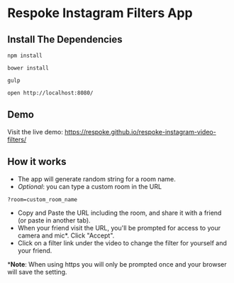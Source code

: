 # Respoke Instagram Filters App

## Install The Dependencies

```
npm install

bower install

gulp

open http://localhost:8080/
```

## Demo

Visit the live demo:
https://respoke.github.io/respoke-instagram-video-filters/

## How it works

- The app will generate random string for a room name.
- *Optional*: you can type a custom room in the URL
```
?room=custom_room_name
```
- Copy and Paste the URL including the room, and share it with a friend (or paste in another tab).
- When your friend visit the URL, you'll be prompted for access to your camera and mic*. Click "Accept".
- Click on a filter link under the video to change the filter for yourself and your friend.

***Note**: When using https you will only be prompted once and your browser will save the setting.
